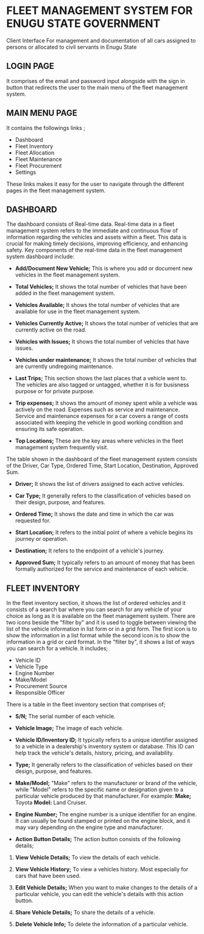 # FLEET MANAGEMENT SYSTEM FOR ENUGU STATE GOVERNMENT
Client Interface For management and documentation of all cars assigned to persons or allocated to civil servants in Enugu State

## LOGIN PAGE
It comprises of the email and password input alongside with the sign in button that redirects the user to the main menu of the fleet management system.

## MAIN MENU PAGE
It contains the followings links ; 
- Dashboard 
- Fleet Inventory 
- Fleet Allocation
- Fleet Maintenance  
- Fleet Procurement 
- Settings 

These links makes it easy for the user to navigate through the different pages in the fleet management system.

## DASHBOARD
The dashboard consists of Real-time data. Real-time data in a fleet management system refers to the immediate and continuous flow of information regarding the vehicles and assets within a fleet. This data is crucial for making timely decisions, improving efficiency, and enhancing safety. Key components of the real-time data in the fleet management system dashboard include: 
- **Add/Document New Vehicle;** This is where you add or document new vehicles in the fleet management system.

- **Total Vehicles;** It shows the total number of vehicles that have been added in the fleet management system.

- **Vehicles Available;** It shows the total number of vehicles that are available for use in the fleet management system.

- **Vehicles Currently Active;** It shows the total number of vehicles that are currently active on the road.

- **Vehicles with Issues;** It shows the total number of vehicles that have issues.

- **Vehicles under maintenance;** It shows the total number of vehicles that are currently undregoing maintenance.

- **Last Trips;** This section shows the last places that a vehicle went to. The vehicles are also tagged or untagged, whether it is for busisness purpose or for private purpose.

- **Trip expenses;** It shows the amount of money spent while a vehicle was actively on the road. Expenses such as service and maintenance. Service and maintenance expenses for a car covers a range of costs associated with keeping the vehicle in good working condition and ensuring its safe operation.

- **Top Locations;** These are the key areas where vehicles in the fleet management system frequently visit.

The table shown in the dashboard of the fleet management system consists of the Driver, Car Type, Ordered Time, Start Location, Destination, Approved Sum.

- **Driver;** It shows the list of drivers assigned to each active vehicles.

- **Car Type;** It generally refers to the classification of vehicles based on their design, purpose, and features.

- **Ordered Time;** It shows the date and time in which the car was requested for.

- **Start Location;** It refers to the initial point of where a vehicle begins its journey or operation.

- **Destination;** It refers to the endpoint of a vehicle's journey.

- **Approved Sum;** It typically refers to an amount of money that has been formally authorized for the service and maintenance of each vehicle.

## FLEET INVENTORY
In the fleet inventory section, it shows the list of ordered vehicles and it consists of a search bar where you can search for any vehicle of your choice as long as it is available on the fleet management system. There are two icons beside the "filter by" and it is used to toggle between viewing the list of the vehicle information in list form or in a grid form. The first icon is to show the information in a list format while the second icon is to show the information in a grid or card format. In the "fliter by", it shows a list of ways you can search for a vehicle. It includes;
- Vehicle ID
- Vehicle Type
- Engine Number
- Make/Model
- Procurement Source 
- Responsible Officer

There is a table in the fleet inventory section that comprises of;
- **S/N;** The serial number of each vehicle.

- **Vehicle Image;** The image of each vehicle.

- **Vehicle ID/Inventory ID;** It typically refers to a unique identifier assigned to a vehicle in a dealership's inventory system or database. This ID can help track the vehicle's details, history, pricing, and availability.

- **Type;** It generally refers to the classification of vehicles based on their design, purpose, and features.

- **Make/Model;**  "Make" refers to the manufacturer or brand of the vehicle, while "Model" refers to the specific name or designation given to a particular vehicle produced by that manufacturer.
For example:
**Make;** Toyota
 **Model:** Land Cruiser.

 - **Engine Number;** The engine number is a unique identifier for an engine. It can usually be found stamped or printed on the engine block, and it may vary depending on the engine type and manufacturer.

 - **Action Button Details;** The action button consists of the following details;
 1. **View Vehicle Details;** To view the details of each vehicle.

 2. **View Vehicle History;** To view a vehicles history. Most especially for cars that have been used.

 3. **Edit Vehicle Details;** When you want to make changes to the details of a particular vehicle, you can edit the vehicle's details with this action button.

 4. **Share Vehicle Details;** To share the details of a vehicle.

5. **Delete Vehicle Info;** To delete the information of a particular vehicle.


